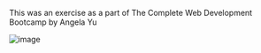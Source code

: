 This was an exercise as a part of The Complete Web Development Bootcamp by Angela Yu

![image](https://user-images.githubusercontent.com/118472029/203089897-773ae419-7e59-43a2-9782-71aab0bb2157.png)

